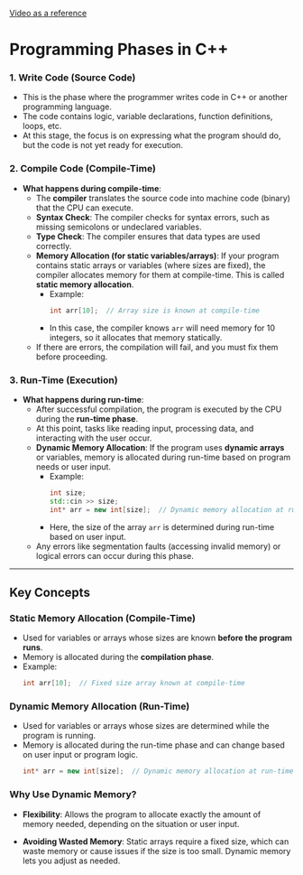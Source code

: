 [Video as a reference](https://www.youtube.com/watch?v=27QLVnn74Eg)

# Programming Phases in C++

### 1. Write Code (Source Code)

- This is the phase where the programmer writes code in C++ or another programming language.
- The code contains logic, variable declarations, function definitions, loops, etc.
- At this stage, the focus is on expressing what the program should do, but the code is not yet ready for execution.

### 2. Compile Code (Compile-Time)

- **What happens during compile-time**:
  - The **compiler** translates the source code into machine code (binary) that the CPU can execute.
  - **Syntax Check**: The compiler checks for syntax errors, such as missing semicolons or undeclared variables.
  - **Type Check**: The compiler ensures that data types are used correctly.
  - **Memory Allocation (for static variables/arrays)**: If your program contains static arrays or variables (where sizes are fixed), the compiler allocates memory for them at compile-time. This is called **static memory allocation**.
    - Example:
      ```cpp
      int arr[10];  // Array size is known at compile-time
      ```
    - In this case, the compiler knows `arr` will need memory for 10 integers, so it allocates that memory statically.
  - If there are errors, the compilation will fail, and you must fix them before proceeding.

### 3. Run-Time (Execution)

- **What happens during run-time**:
  - After successful compilation, the program is executed by the CPU during the **run-time phase**.
  - At this point, tasks like reading input, processing data, and interacting with the user occur.
  - **Dynamic Memory Allocation**: If the program uses **dynamic arrays** or variables, memory is allocated during run-time based on program needs or user input.
    - Example:
      ```cpp
      int size;
      std::cin >> size;
      int* arr = new int[size];  // Dynamic memory allocation at run-time
      ```
    - Here, the size of the array `arr` is determined during run-time based on user input.
  - Any errors like segmentation faults (accessing invalid memory) or logical errors can occur during this phase.

---

## Key Concepts

### Static Memory Allocation (Compile-Time)

- Used for variables or arrays whose sizes are known **before the program runs**.
- Memory is allocated during the **compilation phase**.
- Example:
  ```cpp
  int arr[10];  // Fixed size array known at compile-time
  ```

### Dynamic Memory Allocation (Run-Time)

- Used for variables or arrays whose sizes are determined while the program is running.
- Memory is allocated during the run-time phase and can change based on user input or program logic.
  ```cpp
  int* arr = new int[size];  // Dynamic memory allocation at run-time
  ```

### Why Use Dynamic Memory?

- **Flexibility**: Allows the program to allocate exactly the amount of memory needed, depending on the situation or user input.

- **Avoiding Wasted Memory**: Static arrays require a fixed size, which can waste memory or cause issues if the size is too small. Dynamic memory lets you adjust as needed.
